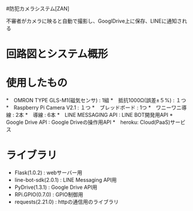#防犯カメラシステム[ZAN]

不審者がカメラに映ると自動で撮影し、GooglDrive上に保存、LINEに通知される

# 回路図とシステム概形



# 使用したもの

*　OMRON TYPE GLS-M1(磁気センサ)  :  1組
*　抵抗1000Ω(誤差±５%)   : １つ
*　Raspberry Pi Camera V2.1  :  １つ
*　ブレッドボード  :  1つ
*　ワニーワニ導線  :  2本
*　導線 : 6本
*　LINE MESSAGING API : LINE BOT開発用API
*　Google Drive API : Google Driveの操作用API
*　heroku: Cloud(PaaS)サービス

# ライブラリ
* Flask(1.0.2) : webサーバー用
* line-bot-sdk(2.0.1) : LINE Messaging API用 
* PyDrive(1.3.1) : Google Drive API用
* RPi.GPIO(0.7.0) : GPIO制御用
* requests(2.21.0) : httpの通信用のライブラリ

